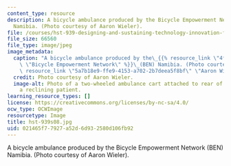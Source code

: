 ```yaml
---
content_type: resource
description: A bicycle ambulance produced by the Bicycle Empowerment Network (BEN)
  Namibia. (Photo courtesy of Aaron Wieler).
file: /courses/hst-939-designing-and-sustaining-technology-innovation-for-global-health-practice-spring-2008/021465f77927a52d6d932580d106fb92_hst-939s08.jpg
file_size: 66560
file_type: image/jpeg
image_metadata:
  caption: "A bicycle ambulance produced by the\_{{% resource_link \"4fb793c3-18c4-47cc-a89e-5ff3545f6691\"\
    \ \"Bicycle Empowerment Network\" %}}\_(BEN) Namibia. (Photo courtesy of\_{{%\
    \ resource_link \"5a7b18e9-ffe9-4153-a702-2b7deea5f8bf\" \"Aaron Wieler\" %}})."
  credit: Photo courtesy of Aaron Wieler.
  image-alt: Photo of a two-wheeled ambulance cart attached to rear of bicycle, carrying
    a reclining patient.
learning_resource_types: []
license: https://creativecommons.org/licenses/by-nc-sa/4.0/
ocw_type: OCWImage
resourcetype: Image
title: hst-939s08.jpg
uid: 021465f7-7927-a52d-6d93-2580d106fb92
---
```

A bicycle ambulance produced by the Bicycle Empowerment Network (BEN) Namibia. (Photo courtesy of Aaron Wieler).